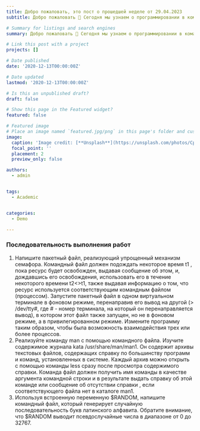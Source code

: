 ```yaml
---
title: Добро пожаловать, это пост о прошедшей неделе от 29.04.2023
subtitle: Добро пожаловать 👋 Сегодня мы узнаем о программировании в командном процессоре UNIX и расширенном программировании

# Summary for listings and search engines
summary: Добро пожаловать 👋 Сегодня мы узнаем о программировании в командном процессоре UNIX и расширенном программировании

# Link this post with a project
projects: []

# Date published
date: '2020-12-13T00:00:00Z'

# Date updated
lastmod: '2020-12-13T00:00:00Z'

# Is this an unpublished draft?
draft: false

# Show this page in the Featured widget?
featured: false

# Featured image
# Place an image named `featured.jpg/png` in this page's folder and customize its options here.
image:
  caption: 'Image credit: [**Unsplash**](https://unsplash.com/photos/CpkOjOcXdUY)'
  focal_point: ''
  placement: 2
  preview_only: false

authors:
  - admin


tags:
  - Academic


categories:
  - Demo

---
```


### Последовательность выполнения работ
1. Напишите пакетный файл, реализующий упрощенный механизм семафора. Командный файл должен подождать некоторое время t1
, пока ресурс будет освобожден, выдавая сообщение об этом, и, дождавшись его освобождения, использовать
его в течение некоторого времени t2<>t1, также выдавая информацию о том, что
ресурс используется соответствующим командным файлом (процессом). Запустите
пакетный файл в одном виртуальном терминале в фоновом режиме, перенаправив
его вывод на другой (> /dev/tty#, где # - номер терминала, на который он перенаправляется
вывод), в котором этот файл также запущен, но не в фоновом режиме, а в привилегированном
режиме. Измените программу таким образом, чтобы была возможность взаимодействия трех
или более процессов.
2. Реализуйте команду man с помощью командного файла. Изучите содержимое журнала kata /usr/share/man/man1. Он содержит архивы текстовых файлов, содержащих
справку по большинству программ и команд, установленных в системе. Каждый архив
можно открыть с помощью команды less сразу после просмотра содержимого справки. Команда
файл должен получить имя команды в качестве аргумента командной строки и в
результате выдать справку об этой команде или сообщение об отсутствии справки
, если соответствующего файла нет в каталоге man1.
3. Используя встроенную переменную $RANDOM, напишите командный файл, который генерирует случайную последовательность букв латинского алфавита. Обратите внимание, что $RANDOM
выводит псевдослучайные числа в диапазоне от 0 до 32767.
